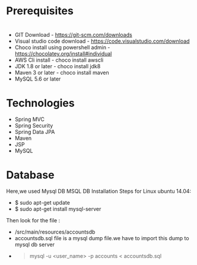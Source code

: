 # Prerequisites
#
- GIT Download - https://git-scm.com/downloads
- Visual studio code download - https://code.visualstudio.com/download
- Choco install using powershell admin - https://chocolatey.org/install#individual
- AWS Cli install - choco install awscli
- JDK 1.8 or later - choco install jdk8
- Maven 3 or later - choco install maven
- MySQL 5.6 or later 

# Technologies 
- Spring MVC
- Spring Security
- Spring Data JPA
- Maven
- JSP
- MySQL
# Database
Here,we used Mysql DB 
MSQL DB Installation Steps for Linux ubuntu 14.04:
- $ sudo apt-get update
- $ sudo apt-get install mysql-server

Then look for the file :
- /src/main/resources/accountsdb
- accountsdb.sql file is a mysql dump file.we have to import this dump to mysql db server
- > mysql -u <user_name> -p accounts < accountsdb.sql


